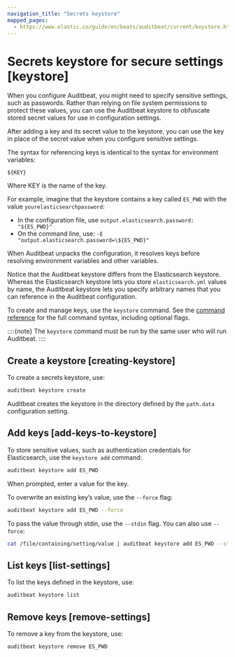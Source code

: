 ```yaml
---
navigation_title: "Secrets keystore"
mapped_pages:
  - https://www.elastic.co/guide/en/beats/auditbeat/current/keystore.html
---
```


# Secrets keystore for secure settings [keystore]


When you configure Auditbeat, you might need to specify sensitive settings, such as passwords. Rather than relying on file system permissions to protect these values, you can use the Auditbeat keystore to obfuscate stored secret values for use in configuration settings.

After adding a key and its secret value to the keystore, you can use the key in place of the secret value when you configure sensitive settings.

The syntax for referencing keys is identical to the syntax for environment variables:

`${KEY}`

Where KEY is the name of the key.

For example, imagine that the keystore contains a key called `ES_PWD` with the value `yourelasticsearchpassword`:

* In the configuration file, use `output.elasticsearch.password: "${ES_PWD}"`
* On the command line, use: `-E "output.elasticsearch.password=\${ES_PWD}"`

When Auditbeat unpacks the configuration, it resolves keys before resolving environment variables and other variables.

Notice that the Auditbeat keystore differs from the Elasticsearch keystore. Whereas the Elasticsearch keystore lets you store `elasticsearch.yml` values by name, the Auditbeat keystore lets you specify arbitrary names that you can reference in the Auditbeat configuration.

To create and manage keys, use the `keystore` command. See the [command reference](/reference/auditbeat/command-line-options.md#keystore-command) for the full command syntax, including optional flags.

::::{note}
The `keystore` command must be run by the same user who will run Auditbeat.
::::



## Create a keystore [creating-keystore]

To create a secrets keystore, use:

```sh
auditbeat keystore create
```

Auditbeat creates the keystore in the directory defined by the `path.data` configuration setting.


## Add keys [add-keys-to-keystore]

To store sensitive values, such as authentication credentials for Elasticsearch, use the `keystore add` command:

```sh
auditbeat keystore add ES_PWD
```

When prompted, enter a value for the key.

To overwrite an existing key’s value, use the `--force` flag:

```sh
auditbeat keystore add ES_PWD --force
```

To pass the value through stdin, use the `--stdin` flag. You can also use `--force`:

```sh
cat /file/containing/setting/value | auditbeat keystore add ES_PWD --stdin --force
```


## List keys [list-settings]

To list the keys defined in the keystore, use:

```sh
auditbeat keystore list
```


## Remove keys [remove-settings]

To remove a key from the keystore, use:

```sh
auditbeat keystore remove ES_PWD
```

